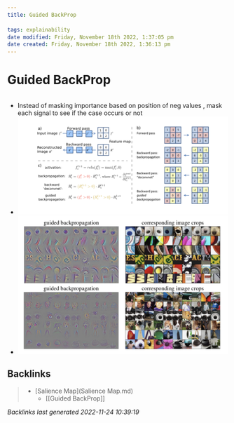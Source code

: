 ```yaml
---
title: Guided BackProp

tags: explainability 
date modified: Friday, November 18th 2022, 1:37:05 pm
date created: Friday, November 18th 2022, 1:36:13 pm
---
```


# Guided BackProp
```toc
```

- Instead of masking importance based on position of neg values , mask each signal to see if the case occurs or not
- ![](assets/1!lF0KUFi_D04YIYo_1Yi0cA.png)
- ![](assets/1!XhaBt82XZrD1ePnInOW2lg.png)

## Backlinks

> - [Salience Map](Salience Map.md)
>   - [[Guided BackProp]]

_Backlinks last generated 2022-11-24 10:39:19_
